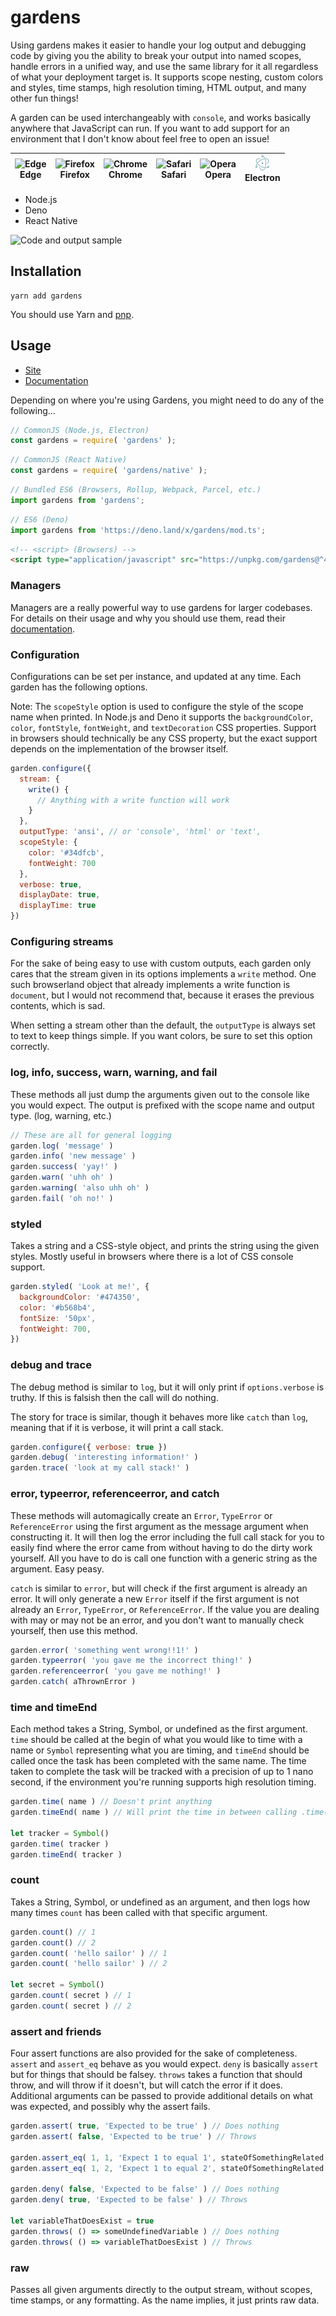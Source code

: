 # gardens

Using gardens makes it easier to handle your log output and debugging code by giving you
the ability to break your output into named scopes, handle errors in a unified way, and use
the same library for it all regardless of what your deployment target is. It supports
scope nesting, custom colors and styles, time stamps, high resolution timing,
HTML output, and many other fun things!

A garden can be used interchangeably with `console`, and works basically
anywhere that JavaScript can run. If you want to add support for an environment that
I don't know about feel free to open an issue!

| <img src="https://raw.githubusercontent.com/alrra/browser-logos/master/src/edge/edge_48x48.png" alt="Edge" width="24px" height="24px" /></br>Edge | <img src="https://raw.githubusercontent.com/alrra/browser-logos/master/src/firefox/firefox_48x48.png" alt="Firefox" width="24px" height="24px" /></br>Firefox | <img src="https://raw.githubusercontent.com/alrra/browser-logos/master/src/chrome/chrome_48x48.png" alt="Chrome" width="24px" height="24px" /></br>Chrome | <img src="https://raw.githubusercontent.com/alrra/browser-logos/master/src/safari/safari_48x48.png" alt="Safari" width="24px" height="24px" /></br>Safari | <img src="https://raw.githubusercontent.com/alrra/browser-logos/master/src/opera/opera_48x48.png" alt="Opera" width="24px" height="24px" /></br>Opera | <img src="https://raw.githubusercontent.com/alrra/browser-logos/master/src/electron/electron_48x48.png" alt="Electron" width="24px" height="24px" /></br>Electron |
| ------------------------------------------------------------------------------------------------------------------------------------------------- | ------------------------------------------------------------------------------------------------------------------------------------------------------------- | --------------------------------------------------------------------------------------------------------------------------------------------------------- | --------------------------------------------------------------------------------------------------------------------------------------------------------- | ----------------------------------------------------------------------------------------------------------------------------------------------------- | ----------------------------------------------------------------------------------------------------------------------------------------------------------------- |

-   Node.js
-   Deno
-   React Native

![Code and output sample](/media/gardens.png)

## Installation

```Shell
yarn add gardens
```

You should use Yarn and [pnp](https://yarnpkg.com/en/docs/pnp).

## Usage

-   [Site](https://mckay.la/gardens/)
-   [Documentation](https://gardens.now.sh)

Depending on where you're using Gardens, you might need to do any of the following...

```JavaScript
// CommonJS (Node.js, Electron)
const gardens = require( 'gardens' );
```

```JavaScript
// CommonJS (React Native)
const gardens = require( 'gardens/native' );
```

```JavaScript
// Bundled ES6 (Browsers, Rollup, Webpack, Parcel, etc.)
import gardens from 'gardens';
```

```JavaScript
// ES6 (Deno)
import gardens from 'https://deno.land/x/gardens/mod.ts';
```

```HTML
<!-- <script> (Browsers) -->
<script type="application/javascript" src="https://unpkg.com/gardens@^4"></script>
```

### Managers

Managers are a really powerful way to use gardens for larger codebases. For details
on their usage and why you should use them, read their [documentation](/doc/managers.md).

### Configuration

Configurations can be set per instance, and updated at any time. Each garden
has the following options.

Note: The `scopeStyle` option is used to configure the style of the scope name when
printed. In Node.js and Deno it supports the `backgroundColor`, `color`, `fontStyle`,
`fontWeight`, and `textDecoration` CSS properties. Support in browsers should
technically be any CSS property, but the exact support depends on the implementation
of the browser itself.

```JavaScript
garden.configure({
  stream: {
    write() {
      // Anything with a write function will work
    }
  },
  outputType: 'ansi', // or 'console', 'html' or 'text',
  scopeStyle: {
    color: '#34dfcb',
    fontWeight: 700
  },
  verbose: true,
  displayDate: true,
  displayTime: true
})
```

### Configuring streams

For the sake of being easy to use with custom outputs, each garden only
cares that the stream given in its options implements a `write` method. One such
browserland object that already implements a write function is `document`, but I
would not recommend that, because it erases the previous contents, which is sad.

When setting a stream other than the default, the `outputType` is always set to
text to keep things simple. If you want colors, be sure to set this option correctly.

### log, info, success, warn, warning, and fail

These methods all just dump the arguments given out to the console like you would expect. The
output is prefixed with the scope name and output type. (log, warning, etc.)

```JavaScript
// These are all for general logging
garden.log( 'message' )
garden.info( 'new message' )
garden.success( 'yay!' )
garden.warn( 'uhh oh' )
garden.warning( 'also uhh oh' )
garden.fail( 'oh no!' )
```

### styled

Takes a string and a CSS-style object, and prints the string using the given styles.
Mostly useful in browsers where there is a lot of CSS console support.

```JavaScript
garden.styled( 'Look at me!', {
  backgroundColor: '#474350',
  color: '#b568b4',
  fontSize: '50px',
  fontWeight: 700,
})
```

### debug and trace

The debug method is similar to `log`, but it will only print if
`options.verbose` is truthy. If this is falsish then the call will do nothing.

The story for trace is similar, though it behaves more like `catch` than `log`, meaning
that if it is verbose, it will print a call stack.

```JavaScript
garden.configure({ verbose: true })
garden.debug( 'interesting information!' )
garden.trace( 'look at my call stack!' )
```

### error, typeerror, referenceerror, and catch

These methods will automagically create an `Error`, `TypeError` or `ReferenceError` using the
first argument as the message argument when constructing it. It will then log the error
including the full call stack for you to easily find where the error came from without
having to do the dirty work yourself. All you have to do is call one function with a
generic string as the argument. Easy peasy.

`catch` is similar to `error`, but will check if the first argument is already an error.
It will only generate a new `Error` itself if the first argument is not already an `Error`,
`TypeError`, or `ReferenceError`. If the value you are dealing with may or may not be
an error, and you don't want to manually check yourself, then use this method.

```JavaScript
garden.error( 'something went wrong!!1!' )
garden.typeerror( 'you gave me the incorrect thing!' )
garden.referenceerror( 'you gave me nothing!' )
garden.catch( aThrownError )
```

### time and timeEnd

Each method takes a String, Symbol, or undefined as the first argument. `time` should
be called at the begin of what you would like to time with a name or `Symbol` representing
what you are timing, and `timeEnd` should be called once the task has been completed with
the same name. The time taken to complete the task will be tracked with a precision of up
to 1 nano second, if the environment you're running supports high resolution timing.

```JavaScript
garden.time( name ) // Doesn't print anything
garden.timeEnd( name ) // Will print the time in between calling .time() and now

let tracker = Symbol()
garden.time( tracker )
garden.timeEnd( tracker )
```

### count

Takes a String, Symbol, or undefined as an argument, and then logs how many times `count`
has been called with that specific argument.

```JavaScript
garden.count() // 1
garden.count() // 2
garden.count( 'hello sailor' ) // 1
garden.count( 'hello sailor' ) // 2

let secret = Symbol()
garden.count( secret ) // 1
garden.count( secret ) // 2
```

### assert and friends

Four assert functions are also provided for the sake of completeness. `assert`
and `assert_eq` behave as you would expect. `deny` is basically `assert` but for
things that should be falsey. `throws` takes a function that should throw, and will
throw if it doesn't, but will catch the error if it does. Additional arguments can
be passed to provide additional details on what was expected, and possibly why
the assert fails.

```JavaScript
garden.assert( true, 'Expected to be true' ) // Does nothing
garden.assert( false, 'Expected to be true' ) // Throws

garden.assert_eq( 1, 1, 'Expect 1 to equal 1', stateOfSomethingRelated ) // Does nothing
garden.assert_eq( 1, 2, 'Expect 1 to equal 2', stateOfSomethingRelated ) // Throws

garden.deny( false, 'Expected to be false' ) // Does nothing
garden.deny( true, 'Expected to be false' ) // Throws

let variableThatDoesExist = true
garden.throws( () => someUndefinedVariable ) // Does nothing
garden.throws( () => variableThatDoesExist ) // Throws
```

### raw

Passes all given arguments directly to the output stream, without scopes, time stamps, or
any formatting. As the name implies, it just prints raw data.
